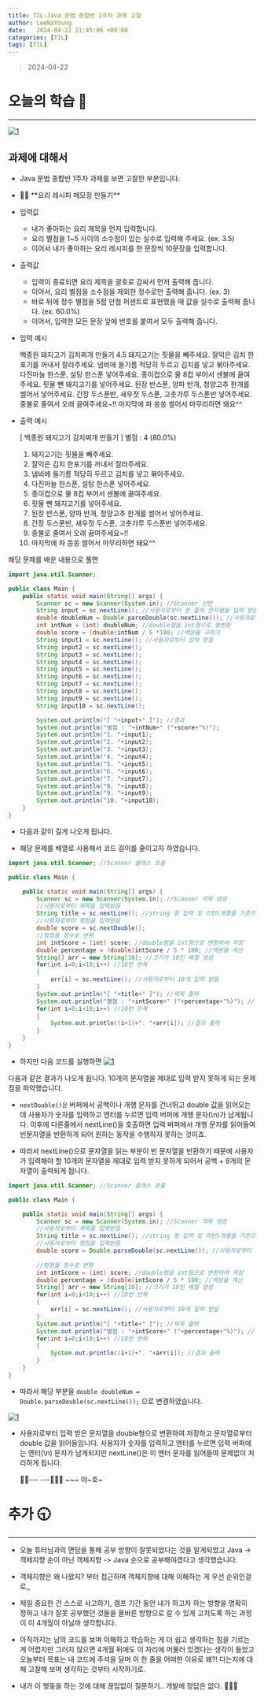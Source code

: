 ```yaml
---
title: TIL-Java 문법 종합반 1주차 과제 고찰
author: LeeNaYoung
date:   2024-04-22 21:45:06 +09:00
categories: [TIL]
tags: [TIL]
---
```


> 2024-04-22

# 오늘의 학습 🌠
---
<a  href="https://github.com/LeeNaYoung240/LeeNaYoung240.github.io/assets/107848521/508c1ca6-10b6-4663-b1f9-7abf88bdeb51"  class="popup img-link"><img  src="https://github.com/LeeNaYoung240/LeeNaYoung240.github.io/assets/107848521/508c1ca6-10b6-4663-b1f9-7abf88bdeb51"  alt="1"  loading="lazy"></a>  

## 과제에 대해서

- Java 문법 종합반 1주차 과제를 보면 고찰한 부분입니다.
- <aside> 💁‍♀️ **요리 레시피 메모장 만들기**

-   입력값
    -   내가 좋아하는 요리 제목을 먼저 입력합니다.
    -   요리 별점을 1~5 사이의 소수점이 있는 실수로 입력해 주세요. (ex. 3.5)
    -   이어서 내가 좋아하는 요리 레시피를 한 문장씩 10문장을 입력합니다.
-   출력값
    -   입력이 종료되면 요리 제목을 괄호로 감싸서 먼저 출력해 줍니다.
    -   이어서, 요리 별점을 소수점을 제외한 정수로만 출력해 줍니다. (ex. 3)
    -   바로 뒤에 정수 별점을 5점 만점 퍼센트로 표현했을 때 값을 실수로 출력해 줍니다. (ex. 60.0%)
    -   이어서, 입력한 모든 문장 앞에 번호를 붙여서 모두 출력해 줍니다. </aside>

- 입력 예시

    백종원 돼지고기 김치찌개 만들기
    4.5
    돼지고기는 핏물을 빼주세요.
    잘익은 김치 한포기를 꺼내서 잘라주세요.
    냄비에 들기름 적당히 두르고 김치를 넣고 볶아주세요.
    다진마늘 한스푼, 설탕 한스푼 넣어주세요.
    종이컵으로 물 8컵 부어서 센불에 끓여주세요.
    핏물 뺀 돼지고기를 넣어주세요.
    된장 반스푼, 양파 반개, 청양고추 한개를 썰어서 넣어주세요.
    간장 두스푼반, 새우젓 두스푼, 고춧가루 두스푼반 넣어주세요.
    중불로 줄여서 오래 끓여주세요~!!	
    마지막에 파 쏭쏭 썰어서 마무리하면 돼요^^

- 출력 예시

    [ 백종원 돼지고기 김치찌개 만들기 ]
    별점 : 4 (80.0%)
    1. 돼지고기는 핏물을 빼주세요.
    2. 잘익은 김치 한포기를 꺼내서 잘라주세요.
    3. 냄비에 들기름 적당히 두르고 김치를 넣고 볶아주세요.
    4. 다진마늘 한스푼, 설탕 한스푼 넣어주세요.
    5. 종이컵으로 물 8컵 부어서 센불에 끓여주세요.
    6. 핏물 뺀 돼지고기를 넣어주세요.
    7. 된장 반스푼, 양파 반개, 청양고추 한개를 썰어서 넣어주세요.
    8. 간장 두스푼반, 새우젓 두스푼, 고춧가루 두스푼반 넣어주세요.
    9. 중불로 줄여서 오래 끓여주세요~!!	
    10. 마지막에 파 쏭쏭 썰어서 마무리하면 돼요^^

해당 문제를 배운 내용으로 풀면 
```java
import java.util.Scanner;

public class Main {
    public static void main(String[] args) {
        Scanner sc = new Scanner(System.in); //Scanner 선언
        String input = sc.nextLine(); //사용자로부터 한 줄의 문자열을 입력 받음
        double doubleNum = Double.parseDouble(sc.nextLine()); //사용자로부터 입력받은 문자열을 double형으로 변환하여 저장
        int intNum = (int) doubleNum; //double형을 int형으로 형변환
        double score = (double)intNum / 5 *100; //백분율 구하기
        String input1 = sc.nextLine(); //사용자로부터 입력 받음
        String input2 = sc.nextLine();
        String input3 = sc.nextLine();
        String input4 = sc.nextLine();
        String input5 = sc.nextLine();
        String input6 = sc.nextLine();
        String input7 = sc.nextLine();
        String input8 = sc.nextLine();
        String input9 = sc.nextLine();
        String input10 = sc.nextLine();

        System.out.println("[ "+input+" ]"); //결과
        System.out.println("별점 : "+intNum+" ("+score+"%)");
        System.out.println("1. "+input1);
        System.out.println("2. "+input2);
        System.out.println("3. "+input3);
        System.out.println("4. "+input4);
        System.out.println("5. "+input5);
        System.out.println("6. "+input6);
        System.out.println("7. "+input7);
        System.out.println("8. "+input8);
        System.out.println("9. "+input9);
        System.out.println("10. "+input10);
    }
}
```
- 다음과 같이 길게 나오게 됩니다.

- 해당 문제를 배열로 사용해서 코드 길이를 줄이고자 하였습니다.

```java
import java.util.Scanner; //Scanner 클래스 호출

public class Main {

    public static void main(String[] args) {
        Scanner sc = new Scanner(System.in); //Scanner 객체 생성
        //사용자로부터 제목을 입력받음
        String title = sc.nextLine(); //string 형 입력 및 리턴(개행을 기준으로 한 줄을 읽음)
        //사용자로부터 평점을 입력받음
        double score = sc.nextDouble();
        //평점을 정수로 변환
        int intScore = (int) score; //double형을 int형으로 변환하여 저장
        double percentage = (double)intScore / 5 * 100; //백분율 계산
        String[] arr = new String[10]; //크기가 10인 배열 생성
        for(int i=0;i<10;i++) //10번 반복
        {
            arr[i] = sc.nextLine(); //사용자로부터 10개 입력 받음
        }
        System.out.println("[ "+title+" ]"); //제목 출력
        System.out.println("별점 : "+intScore+" ("+percentage+"%)"); //평점과 백분율 출력
        for(int i=0;i<10;i++) //10번 반복
        {
            System.out.println((i+1)+". "+arr[i]); //결과 출력
        }
    }
}

```
- 하지만 다음 코드를 실행하면 
<a  href="https://github.com/LeeNaYoung240/LeeNaYoung240.github.io/assets/107848521/f7d569e4-634e-4a4d-a3e0-bcfadd183302"  class="popup img-link"><img  src="https://github.com/LeeNaYoung240/LeeNaYoung240.github.io/assets/107848521/f7d569e4-634e-4a4d-a3e0-bcfadd183302"  alt="1"  loading="lazy"></a>  

다음과 같은 결과가 나오게 됩니다.  10개의 문자열을 제대로 입력 받지 못하게 되는 문제점을 파악했습니다.

- ```nextDouble()은``` 버퍼에서 공백이나 개행 문자를 건너뛰고 double 값을 읽어오는데 사용자가 숫자를 입력하고 엔터를 누르면 입력 버퍼에 개행 문자(\n)가 남게됩니다.  이후에 다른줄에서 nextLine()을 호출하면 입력 버퍼에서 개행 문자를 읽어들여 빈문자열을 반환하게 되어 원하는 동작을 수행하지 못하는 것이죠. 

- 따라서 nextLine()으로 문자열을 읽는 부분이 빈 문자열을 반환하기 때문에 사용자가 입력해야 할 10개의 문자열을 제대로 입력 받지 못하게 되어서 공백 + 9개의 문자열이 출력되게 됩니다.

```java
import java.util.Scanner; //Scanner 클래스 호출

public class Main {

    public static void main(String[] args) {
        Scanner sc = new Scanner(System.in); //Scanner 객체 생성
        //사용자로부터 제목을 입력받음
        String title = sc.nextLine(); //string 형 입력 및 리턴(개행을 기준으로 한 줄을 읽음)
        //사용자로부터 평점을 입력받음
        double score = Double.parseDouble(sc.nextLine()); //사용자로부터 입력받은 문자열을 double형으로 변환하여 저장
       
        //평점을 정수로 변환
        int intScore = (int) score; //double형을 int형으로 변환하여 저장
        double percentage = (double)intScore / 5 * 100; //백분율 계산
        String[] arr = new String[10]; //크기가 10인 배열 생성
        for(int i=0;i<10;i++) //10번 반복
        {
            arr[i] = sc.nextLine(); //사용자로부터 10개 입력 받음
        }
        System.out.println("[ "+title+" ]"); //제목 출력
        System.out.println("별점 : "+intScore+" ("+percentage+"%)"); //평점과 백분율 출력
        for(int i=0;i<10;i++) //10번 반복
        {
            System.out.println((i+1)+". "+arr[i]); //결과 출력
        }
    }
}

```

- 따라서 해당 부분을 ```double doubleNum = Double.parseDouble(sc.nextLine());```
으로 변경하였습니다.

<a  href="https://github.com/LeeNaYoung240/LeeNaYoung240.github.io/assets/107848521/0156db2f-2540-4654-97f5-b9aa5137b4fb"  class="popup img-link"><img  src="https://github.com/LeeNaYoung240/LeeNaYoung240.github.io/assets/107848521/0156db2f-2540-4654-97f5-b9aa5137b4fb"  alt="1"  loading="lazy"></a>  

- 사용자로부터 입력 받은 문자열을 double형으로 변환하여 저장하고 문자열로부터 double 값을 읽어들입니다. 사용자가 숫자를 입력하고 엔터를 누르면 입력 버퍼에는 엔터(\n) 문자가 남게되지만 nextLine()은 이 엔터 문자를 읽어들여 문제없이 처리하게 됩니다.

	🐱‍🏍--- ---🤸🏻‍♀️ ~~~ 야~호~


#  추가 🕤
---
- 오늘 튜터님과의 면담을 통해 공부 방향이 잘못되었다는 것을 알게되었고 Java -> 객체지향 순이 아닌 객체지향 -> Java 순으로 공부해야겠다고 생각했습니다.

- 객체지향은 왜 나왔지? 부터 접근하며 객체지향에 대해 이해하는 게 우선 순위인걸로,,

- 제일 중요한 건 스스로 사고하기, 캠프 기간 동안 내가 하고자 하는 방향을 명확히 정하고 내가 잘못 공부했던 것들을 올바른 방향으로 갈 수 있게 고치도록 하는 과정이 이 4개월이 아닐까 생각합니다.

-  아직까지는 남의 코드를 보며 이해하고 학습하는 게 더 쉽고 생각하는 힘을 기르는 게 어렵지만 그러지 않으면 4개월 뒤에도 이 자리에 머물러 있겠다는 생각이 들었고 오늘부터 목표는 내 코드에 주석을 달며 이 한 줄을  어떠한 이유로 왜?! 다는지에 대해 고찰해 보며 생각하는 것부터 시작하기로.

- 내가 이 행동을 하는 것에 대해 끊임없이 질문하기.. 개발에 정답은 없다. 🤸🏻‍♀️